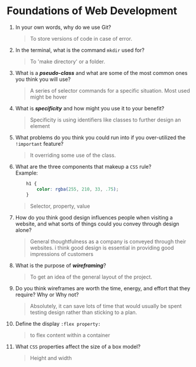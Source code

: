 # Foundations of Web Development
01. In your own words, why do we use Git?
    > To store versions of code in case of error.

02. In the terminal, what is the command `mkdir` used for?
    > To 'make directory' or a folder.

03. What is a ***pseudo-class*** and what are some of the most common ones you think you will use?
    > A series of selector commands for a specific situation. Most used might be hover

04. What is ***specificity*** and how might you use it to your benefit?
    > Specificity is using identifiers like classes to further design an element

05. What problems do you think you could run into if you over-utilized the `!important` feature?
    > It overriding some use of the class.

06. What are the three components that makeup a `CSS` rule? <br> Example:

    ```css
        h1 {
            color: rgba(255, 210, 33, .75);
        }
    ```

    > Selector, property, value

07. How do you think good design influences people when visiting a website, and what sorts of things could you convey through design alone?
    > General thoughtfulness as a company is conveyed through their websites. i think good design is essential in providing good impressions of customers 

08. What is the purpose of ***wireframing***?
    > To get an idea of the general layout of the project.

09. Do you think wireframes are worth the time, energy, and effort that they require? Why or Why not?
    > Absolutely, it can save lots of time that would usually be spent testing design rather than sticking to a plan.

10. Define the display `:flex property:`
    > to flex content within a container

11. What `CSS` properties affect the size of a box model?
    > Height and width
